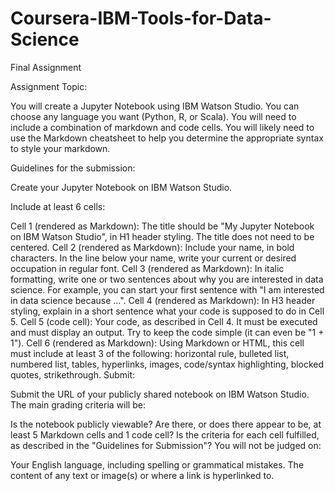 # Coursera-IBM-Tools-for-Data-Science
Final Assignment

Assignment Topic:

You will create a Jupyter Notebook using IBM Watson Studio. You can choose any language you want (Python, R, or Scala). You will need to include a combination of markdown and code cells. You will likely need to use the Markdown cheatsheet to help you determine the appropriate syntax to style your markdown.

Guidelines for the submission:

Create your Jupyter Notebook on IBM Watson Studio.

Include at least 6 cells:

Cell 1 (rendered as Markdown): The title should be "My Jupyter Notebook on IBM Watson Studio", in H1 header styling. The title does not need to be centered.
Cell 2 (rendered as Markdown): Include your name, in bold characters. In the line below your name, write your current or desired occupation in regular font.
Cell 3 (rendered as Markdown): In italic formatting, write one or two sentences about why you are interested in data science. For example, you can start your first sentence with "I am interested in data science because ...".
Cell 4 (rendered as Markdown): In H3 header styling, explain in a short sentence what your code is supposed to do in Cell 5.
Cell 5 (code cell): Your code, as described in Cell 4. It must be executed and must display an output. Try to keep the code simple (it can even be "1 + 1").
Cell 6 (rendered as Markdown): Using Markdown or HTML, this cell must include at least 3 of the following: horizontal rule, bulleted list, numbered list, tables, hyperlinks, images, code/syntax highlighting, blocked quotes, strikethrough.
Submit:

Submit the URL of your publicly shared notebook on IBM Watson Studio.
The main grading criteria will be:

Is the notebook publicly viewable?
Are there, or does there appear to be, at least 5 Markdown cells and 1 code cell?
Is the criteria for each cell fulfilled, as described in the "Guidelines for Submission"?
You will not be judged on:

Your English language, including spelling or grammatical mistakes.
The content of any text or image(s) or where a link is hyperlinked to.
